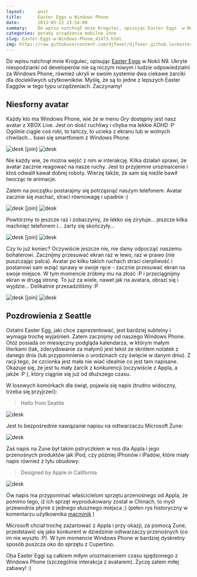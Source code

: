 ```yaml
---
layout:     post
title:      Easter Eggs w Windows Phone
date:       2013-05-23 23:54:00
summary:    Do wpisu natchnął mnie Krogulec, opisując Easter Eggs  w Nokii N9. Ukryte niespodzianki od developerów nie są niczym nowym i ludzie odpowiedzialni za Windows Phone, również ukryli w swoim systemie dwa ciekawe żarciki dla dociekliwych użytkowników. Myślę, że są to jedne z lepszych Easter Eaggów w tego typu urządzeniach. Zaczynamy!Niesforny avatarKażdy kto ma Windows Phone, wie że w menu Gry dostępn...
categories: porady urządzenia mobilne inne
slug: Easter-Eggs-w-Windows-Phone,41473.html
img: https://raw.githubusercontent.com/djfoxer/djfoxer.github.io/master/_img/2013-5-23-_105_/g_-_-x-_-_-_x20130523224543_0.jpg
---
```




Do wpisu natchnął mnie Krogulec, opisując [Easter Eggs](http://www.dobreprogramy.pl/Krogulec/Nokia-N-tips-tricks-cz--Easter-eggs,41453.html)  w Nokii N9. Ukryte niespodzianki od developerów nie są niczym nowym i ludzie odpowiedzialni za Windows Phone, również ukryli w swoim systemie dwa ciekawe żarciki dla dociekliwych użytkowników. Myślę, że są to jedne z lepszych Easter Eaggów w tego typu urządzeniach. Zaczynamy!



## Niesforny avatar



Każdy kto ma Windows Phone, wie że w menu  *Gry*  dostępny jest nasz avatar z XBOX Live. Jest on dość ruchliwy i chyba ma lekkie ADHD :P Ogólnie ciągle coś robi, to tańczy, to ucieka z ekranu lub w wolnych chwilach... bawi się smartfonem z Windows Phone. 



![desk](https://raw.githubusercontent.com/djfoxer/djfoxer.github.io/master/_img/2013-5-23-_105_/g_-_-x-_-_-_x20130523224543_0.jpg)
[join]
![desk](https://raw.githubusercontent.com/djfoxer/djfoxer.github.io/master/_img/2013-5-23-_105_/g_-_-x-_-_-_x20130523224547_0.jpg)




Nie każdy wie, że można wejść z nim w interakcję. Kilka działań sprawi, że avatar zacznie reagować na nasze ruchy. Jest to przyjemne urozmaicenie i ktoś odwalił kawał dobrej roboty. Wierzę także, że sam się nieźle bawił tworząc te animacje.

Zatem na początku postarajmy się potrząsnąć naszym telefonem. Avatar zacznie się machać, straci równowagę i upadnie :)



![desk](https://raw.githubusercontent.com/djfoxer/djfoxer.github.io/master/_img/2013-5-23-_105_/g_-_-x-_-_-_x20130523224552_0.jpg)
[join]
![desk](https://raw.githubusercontent.com/djfoxer/djfoxer.github.io/master/_img/2013-5-23-_105_/g_-_-x-_-_-_x20130523224556_0.jpg)



Powtórzmy to jeszcze raz i zobaczymy, że lekko się zirytuje... jeszcze kilka machnięć telefonem i... żarty się skończyły...




![desk](https://raw.githubusercontent.com/djfoxer/djfoxer.github.io/master/_img/2013-5-23-_105_/g_-_-x-_-_-_x20130523224601_0.jpg)
[join]
![desk](https://raw.githubusercontent.com/djfoxer/djfoxer.github.io/master/_img/2013-5-23-_105_/g_-_-x-_-_-_x20130523224609_0.jpg)



Czy to już koniec? Oczywiście jeszcze nie, nie damy odpocząć naszemu bohaterowi. Zacznijmy przesuwać ekran raz w lewo, raz w prawo (nie puszczając palca). Avatar po kilku takich ruchach straci cierpliwość i postanowi sam wziąć sprawy w swoje ręce - zacznie przesuwać ekran na swoje miejsce. W tym momencie zróbmy mu na złość :P i przeciągnijmy ekran w drugą stronę. To już za wiele, nawet jak na avatara, obrazi się i wyjdzie... Delikatnie przesadziliśmy :P



![desk](https://raw.githubusercontent.com/djfoxer/djfoxer.github.io/master/_img/2013-5-23-_105_/g_-_-x-_-_-_x20130523224612_0.jpg)
[join]
![desk](https://raw.githubusercontent.com/djfoxer/djfoxer.github.io/master/_img/2013-5-23-_105_/g_-_-x-_-_-_x20130523224616_0.jpg)





## Pozdrowienia z Seattle



Ostatni Easter Egg, jaki chce zaprezentować, jest bardziej subtelny i wymaga trochę wyjaśnień. Zatem zacznijmy od naszego Windows Phone. Otóż posiada on miesięczny podgląda kalendarza, w którym małym literkami (tak, zdecydowanie za małymi) jest tekst ze skrótem notatek z danego dnia (lub przypomnienie o urodzinach czy święcie w danym dniu). Z racji tego, że czcionka jest mała nie wiać idealnie co jest tam napisane. Okazuje się, że jest tu mały żarcik z konkurencji (oczywiście z Appla, a jakże :P ), który ciągnie się już od dłuższego czasu.

W losowych komórkach dla świąt, pojawia się napis (trudno widoczny, trzeba się przyjrzeć):


> Hello from Seattle



![desk](https://raw.githubusercontent.com/djfoxer/djfoxer.github.io/master/_img/2013-5-23-_105_/g_-_-x-_-_-_x20130523224534_0.jpg)



Jest to bezpośrednie nawiązanie napisu na odtwarzaczu Microsoft Zune:



![desk](https://raw.githubusercontent.com/djfoxer/djfoxer.github.io/master/_img/2013-5-23-_105_/g_-_-x-_-_-_x20130523233733_0.jpg)



Zaś napis na Zune był takim pstryczkiem w nos dla Appla i jego przenośnych produktów jak iPod, czy później iPhonów i iPadów, które miały napis również z tyłu obudowy:


> Designed by Apple in California




![desk](https://raw.githubusercontent.com/djfoxer/djfoxer.github.io/master/_img/2013-5-23-_105_/g_-_-x-_-_-_x20130523233728_0.jpg)



Ów napis ma przypominać właścicielom sprzętu przenośnego od Appla, że pomimo tego, iż ich sprzęt wyprodukowany został w Chinach, to myśl przewodnia płynie z jednego słusznego miejsca ;)
(pełen rys historyczny w komentarzu użytkownika [macminik](http://www.dobreprogramy.pl/djfoxer/Easter-Eggs-w-Windows-Phone,41473.html#komentarz_1166436) ) 

Microsoft chciał trochę zażartować z Appla i przy okazji, za pomocą Zune, przedstawić się jako konkurent w dziedzinie odtwarzaczy przenośnych (co im nie wyszło :P). W tym momencie Windows Phone w bardziej dyskretny sposób puszcza oko do sprzętu z Cupertino.


Oba Easter Eggi są całkiem miłym urozmaiceniem czasu spędzonego z Windows Phone (szczególnie interakcja z avatarem).
Życzę zatem miłej zabawy! :)